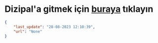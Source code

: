 # Dizipal'a gitmek için [buraya](None) tıklayın
    
```json
{
    "last_update": "28-08-2023 12:10:39",
    "url": "None"
}
```